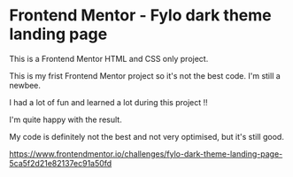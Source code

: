 # Frontend Mentor - Fylo dark theme landing page

This is a Frontend Mentor HTML and CSS only project.

This is my frist Frontend Mentor project so it's not the best code. I'm still a newbee.

I had a lot of fun and learned a lot during this project !!

I'm quite happy with the result.

My code is definitely not the best and not very optimised, but it's still good.

https://www.frontendmentor.io/challenges/fylo-dark-theme-landing-page-5ca5f2d21e82137ec91a50fd
